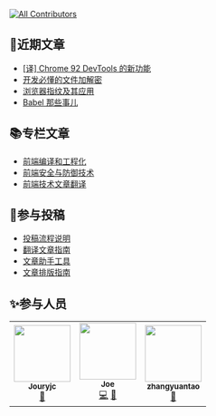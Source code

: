 <!-- ALL-CONTRIBUTORS-BADGE:START - Do not remove or modify this section -->
[![All Contributors](https://img.shields.io/badge/all_contributors-3-orange.svg?style=flat-square)](#contributors-)
<!-- ALL-CONTRIBUTORS-BADGE:END -->
## 📕近期文章
- [[译] Chrome 92 DevTools 的新功能](https://juejin.cn/post/7000267785095872526)
- [开发必懂的文件加解密](https://juejin.cn/post/6997565255463206925)
- [浏览器指纹及其应用](https://juejin.cn/post/6995000627642236941)
- [Babel 那些事儿](https://juejin.cn/post/6992371845349507108)

## 📚专栏文章
- [前端编译和工程化](https://juejin.cn/column/6992030342987120677)
- [前端安全与防御技术](https://juejin.cn/column/6992036501395603492)
- [前端技术文章翻译](https://juejin.cn/column/7000191408518725662)

## 📝参与投稿
- [投稿流程说明](https://github.com/IDuxFE/weekly/wiki/%E6%8A%95%E7%A8%BF%E6%B5%81%E7%A8%8B%E8%AF%B4%E6%98%8E)
- [翻译文章指南](https://github.com/IDuxFE/weekly/wiki/%E7%BF%BB%E8%AF%91%E6%96%87%E7%AB%A0%E6%8C%87%E5%8D%97)
- [文章助手工具](https://github.com/IDuxFE/weekly/wiki/%E6%96%87%E7%AB%A0%E5%8A%A9%E6%89%8B%E5%B7%A5%E5%85%B7)
- [文章排版指南](https://github.com/IDuxFE/weekly/wiki/%E6%96%87%E7%AB%A0%E6%8E%92%E7%89%88%E6%8C%87%E5%8D%97)

## ✨参与人员
<!-- ALL-CONTRIBUTORS-LIST:START - Do not remove or modify this section -->
<!-- prettier-ignore-start -->
<!-- markdownlint-disable -->
<table>
  <tr>
    <td align="center"><a href="https://github.com/Jouryjc"><img src="https://avatars.githubusercontent.com/u/11925053?v=4?s=100" width="100px;" alt=""/><br /><sub><b>Jouryjc</b></sub></a><br /><a href="https://github.com/IDuxFE/weekly/commits?author=Jouryjc" title="Documentation">📖</a></td>
    <td align="center"><a href="https://github.com/Usualminds"><img src="https://avatars.githubusercontent.com/u/19425902?v=4?s=100" width="100px;" alt=""/><br /><sub><b>Joe</b></sub></a><br /><a href="https://github.com/IDuxFE/weekly/commits?author=Usualminds" title="Code">💻</a> <a href="https://github.com/IDuxFE/weekly/commits?author=Usualminds" title="Documentation">📖</a></td>
    <td align="center"><a href="https://github.com/coolyuantao"><img src="https://avatars.githubusercontent.com/u/3478550?v=4?s=100" width="100px;" alt=""/><br /><sub><b>zhangyuantao</b></sub></a><br /><a href="https://github.com/IDuxFE/weekly/commits?author=coolyuantao" title="Documentation">📖</a></td>
  </tr>
</table>

<!-- markdownlint-restore -->
<!-- prettier-ignore-end -->

<!-- ALL-CONTRIBUTORS-LIST:END -->
